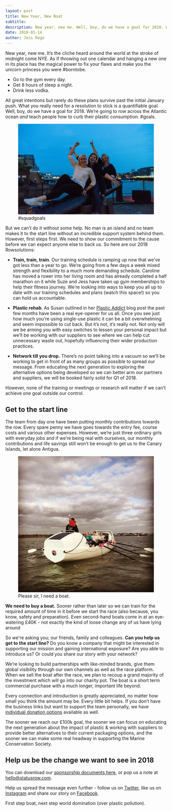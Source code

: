 ```yaml
---
layout: post
title: New Year, New Boat
subtitle:
description: New year, new me. Well, boy, do we have a goal for 2018. We’re going to row across the Atlantic ocean and teach people how to curb their plastic consumption!
date: 2018-01-14
author: Jess Rego
---
```

[addict]: /2017/10/08/plastic-addict.html
[support]: /support.html
[twitter]: https://twitter.com/StatusRow
[facebook]: https://www.facebook.com/statusrow/
[instagram]: https://www.instagram.com/statusrow/

New year, new me. It’s the cliche heard around the world at the stroke of midnight come NYE. As if throwing out one calendar and hanging a new one in its place has the magical power to fix your flaws and make you the unicorn princess you were #borntobe.

* Go to the gym every day.
* Get 8 hours of sleep a night.
* Drink less vodka.

All great intentions but rarely do these plans survive past the initial January push. What you really need for a resolution to stick is a quantifiable goal. Well, boy, do we have a goal for 2018. We’re going to row across the Atlantic ocean *and* teach people how to curb their plastic consumption. #goals.

<div class="Blog__Post--image_1-col row">
  <div class="col-xs-12">
    <figure>
      <img class="Blog__Post--image" alt="Team Status Row - Jess Rego, Caroline Wilson & Susan Ronaldson" src="/assets/images/blogs/new_year/team_status_row.jpg" />
      <figcaption>#squadgoals</figcaption>
    </figure>
  </div>
</div>


But we can’t do it without some help. No man is an island and no team makes it to the start line without an incredible support system behind them. However, first steps first. We need to show our commitment to the cause before we can expect anyone else to back us. So here are our 2018 Rowsolutions:

* __Train, train, train__. Our training schedule is ramping up now that we’ve got less than a year to go. We’re going from a few days a week mixed strength and flexibility to a much more demanding schedule. Caroline has moved a rower into her living room and has already completed a half marathon on it while Suze and Jess have taken up gym memberships to help their fitness journey. We’re looking into ways to keep you all up to date with our training schedules and plans (watch this space!) so you can hold us accountable.

* __Plastic rehab__. As Susan outlined in her [Plastic Addict][addict] blog post the past few months have been a real eye-opener for us all. Once you see just how much you’re using single-use plastic it can be a bit overwhelming and seem impossible to cut back. But it’s not, it’s really not. Not only will we be arming you with easy switches to lessen your personal impact but we’ll be working with our suppliers to see where we can help cut unnecessary waste out, hopefully influencing their wider production practices.

* __Network till you drop.__ There’s no point talking into a vacuum so we’ll be working to get in front of as many groups as possible to spread our message. From educating the next generation to exploring the alternative options being developed so we can better arm our partners and suppliers, we will be booked fairly solid for Q1 of 2018.

However, none of the training or meetings or research will matter if we can’t achieve one goal outside our control.

## Get to the start line

The team from day one have been putting monthly contributions towards the row. Every spare penny we have goes towards the entry fee, course costs and various other expenses. However, we’re just three ordinary girls with everyday jobs and if we’re being real with ourselves, our monthly contributions and life savings still won’t be enough to get us to the Canary Islands, let alone Antigua.

<div class="Blog__Post--image_1-col row">
  <div class="col-xs-12">
    <figure>
      <img class="Blog__Post--image" alt="Team Status Row training with Rannoch adventure" src="/assets/images/blogs/new_year/Status_Row_training_with_Rannoch_Adventure.jpg" />
      <figcaption>Please sir, I need a boat.</figcaption>
    </figure>
  </div>
</div>

__We need to buy a boat.__ Sooner rather than later so we can train for the required amount of time in it before we start the race (also because, you know, safety and preparation). Even second-hand boats come in at an eye-watering £40K - not exactly the kind of loose change any of us have lying around

So we're asking you; our friends, family and colleagues. __Can you help us get to the start line?__ Do you know a company that might be interested in supporting our mission and gaining international exposure? Are you able to introduce us? Or could you share our story with your network?

We’re looking to build partnerships with like-minded brands, give them global visibility through our own channels as well as the race platform. When we sell the boat after the race, we plan to recoup a grand majority of the investment which will go into our charity pot. The boat is a short term commercial purchase with a much longer, important life beyond.

Every connection and introduction is greatly appreciated, no matter how small you think the amount may be. Every little bit helps. If you don’t have the business links but want to support the team personally, we have [individual donation options][support] available as well.

The sooner we reach our £100k goal, the sooner we can focus on educating the next generation about the impact of plastic & working with suppliers to provide better alternatives to their current packaging options, and the sooner we can make some real headway in supporting the Marine Conservation Society.

## Help us be the change we want to see in 2018

You can download our [sponsorship documents here][support], or pop us a note at <a href="mailto:hello@statusrow.com">hello@statusrow.com</a>.

Help us spread the message even further - follow us on [Twitter][twitter], like us on [Instagram][instagram] and share our story on [Facebook][facebook].

First step boat, next step world domination (over plastic pollution).
